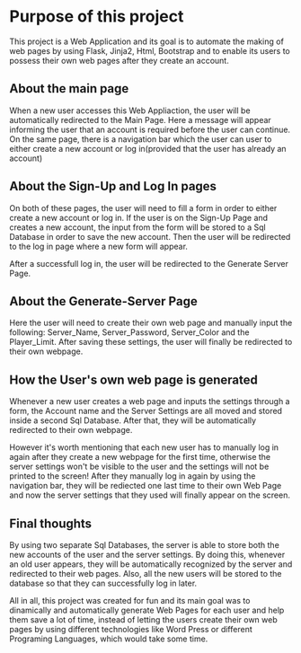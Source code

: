 # Purpose of this project

This project is a Web Application and its goal is to automate the making of web pages by using Flask, Jinja2, Html, Bootstrap  and to enable its users to possess their own web pages
after they create an account.

## About the main page
When a new user accesses this Web Appliaction, the user will be automatically redirected to the Main Page. Here a message will appear informing the user that an account
is required before the user can continue. On the same page, there is a navigation bar which the user can user to either create a new account or log in(provided that the
user has already an account)

## About the Sign-Up and Log In pages
On both of these pages, the user will need to fill a form in order to either create a new account or log in. If the user is on the Sign-Up Page and creates a new account,
the input from the form will be stored to a Sql Database in order to save the new account. Then the user will be redirected to the log in page where a new form will appear.

After a successfull log in, the user will be redirected to the Generate Server Page.

## About the Generate-Server Page
Here the user will need to create their own web page and manually input the following:  Server_Name, Server_Password, Server_Color and the Player_Limit. After saving these
settings, the user will finally be redirected to their own webpage.

## How the User's own web page is generated
Whenever a new user creates a web page and inputs the settings through a form, the Account name and the Server Settings are all moved and stored inside a second Sql Database.
After that, they will be automatically redirected to their own webpage.

However it's worth mentioning that each new user has to manually log in again after they create a new webpage for the first time, otherwise the server settings won't be visible to the user
and the settings will not be printed to the screen! After they manually log in again by using the navigation bar, they will be rediected one last time to their own Web Page and now the server
settings that they used will finally appear on the screen.

## Final thoughts
By using two separate Sql Databases, the server is able to store both the new accounts of the user and the server settings. By doing this, whenever an old user appears, they
will be automatically recognized by the server and redirected to their web pages. Also, all the new users will be stored to the database so that they can successfully log in
later. 

All in all, this project was created for fun and its main goal was to dinamically and automatically generate Web Pages for each user and help them save a lot of time, instead of letting the
users  create their own web pages by using different technologies like Word Press or different Programing Languages, which would take some time.


